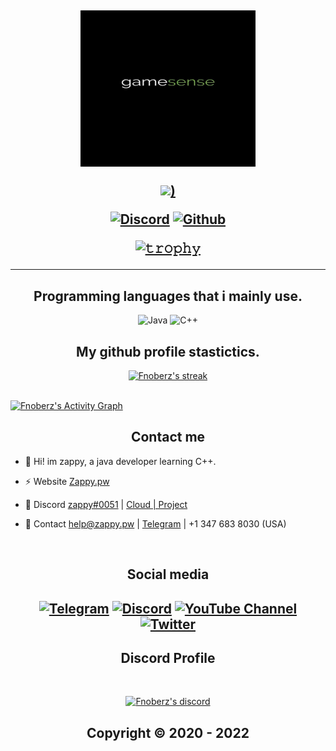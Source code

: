 <h2 align="center">
<p align="center">
<img width=280px, height=250px src="gg.jpeg">





<p align="center">

[![]([https://img.shields.io/badge/ZAPPY-.PW-blue?style=for-the-badge&logo=HTML))](http://zappy.pw/)
  


  

<p align="center">
    <a href="https://discord.gg/VnKw8kxfBm">
   <img alt="Discord" src="https://img.shields.io/badge/Discord-Fnoberz%230001-7289DA?style=for-the-badge&logo=discord&logoColor=7289DA&logoWidth=10&labelColor=000'"></a>  
  <a href="https://github.com/zap66">
   <img alt="Github" src="https://img.shields.io/github/followers/zap66?color=7289DA&logo=github&label=Followers&style=for-the-badge&logoWidth=10&labelColor=000'"></a>   
  
  
[![𝚝𝚛𝚘𝚙𝚑𝚢](https://github-profile-trophy.vercel.app/?username=ryo-ma&column=8&margin-w=20&margin-h=0&no-bg=true&no-frame=true&theme=dark_dimmed)](https://github.com/ryo-ma)

  ----


<h2 align="center">Programming languages that i mainly use.</h2>
<p align="center">
  <img alt="Java" src="https://img.shields.io/badge/-JavaScript-090909?style=for-the-badge&logo=JavaScript&logoColor=E9D54D"></a> 
  <img alt="C++" src="https://img.shields.io/badge/-C++-090909?style=for-the-badge&logo=C%2b%2b&logoColor=6296CC"></a> 
</p>



<h2 align="center">My github profile stastictics.</h2>

<p align="center">
    <a href="https://github.com/zap66">
        <img title="SarnaxLii stats" alt="Fnoberz's streak" src="https://github-readme-streak-stats.herokuapp.com/?user=Fnoberz&theme=dark&hide_border=true&stroke=f53b3b"/>
    </a>
</p><br>
<a href="https://github.com/zap66"><img alt="Fnoberz's Activity Graph" src="https://activity-graph.herokuapp.com/graph?username=Fnoberz&bg_color=0D1117&color=eca15b&line=eca15b&point=FFFFFF&hide_border=true" /></a>
  



<h2 align="center">Contact me</h2>


- 👋 Hi! im zappy, a java developer learning C++.

- ⚡ Website [Zappy.pw](https://zappy.pw)

- 💬 Discord [zappy#0051](https://discord.com/users/970882389930807406) | [Cloud | Project](https://discord.gg/MBTkVcJefp)

- 📧 Contact help@zappy.pw | [Telegram](https://t.me/swagmessiah) | +1 347 683 8030 (USA)


</pre><br>

<h2 align="center">Social media</h2>

<h2 align="center"</h2>

[![Telegram](https://img.shields.io/badge/-Fnoberz-%23282a36?style=for-the-badge&logo=Telegram)](https://t.me/Sarnaxdm)
<a target="_blank" href="https://discord.gg/MBTkVcJefp"><img alt="Discord" src="https://img.shields.io/badge/Cloud | Project%21-%237289DA.svg?style=for-the-badge&logo=discord&logoColor=white"/></a>
[![YouTube Channel](https://img.shields.io/badge/-YouTube-%23282a36?style=for-the-badge&logoColor=ff0000&logo=YouTube)](https://www.youtube.com/channel/UCH4kNKY-dRlMu7UX1TyHcRw)
<a target="_blank" href="https://twitter.com/FnoberzOfficial"><img alt="Twitter" src="https://img.shields.io/badge/@Fnoberz-%231DA1F2.svg?style=for-the-badge&logo=Twitter&logoColor=white"/></a>


<h2 align="center">Discord Profile</h2><br>
  <p align="center">
    <a href="https://discord.com/users/943374631644045363">
        <img title="Fnoberz server discord" alt="Fnoberz's discord" src="https://discord.c99.nl/widget/theme-4/943374631644045363.png"/>
    </a>
</p>

</p>

<h2 align="center"> Copyright © 2020 - 2022  
